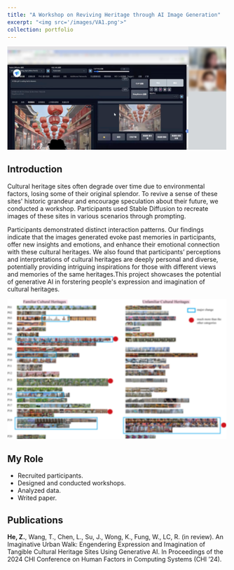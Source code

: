 ```yaml
---
title: "A Workshop on Reviving Heritage through AI Image Generation"
excerpt: "<img src='/images/VA1.png'>"
collection: portfolio
---
```

<img src='/images/UW1.png' width="500px">

## Introduction
Cultural heritage sites often degrade over time due to environmental factors, losing some of their original splendor. To revive a sense of these sites' historic grandeur and encourage speculation about their future, we conducted a workshop. Participants used Stable Diffusion to recreate images of these sites in various scenarios through prompting. 

Participants demonstrated distinct interaction patterns. Our findings indicate that the images generated evoke past memories in participants, offer new insights and emotions, and enhance their emotional connection with these cultural heritages. We also found that participants’ perceptions and interpretations of cultural heritages are deeply personal and diverse, potentially providing intriguing inspirations for those with different views and memories of the same heritages.This project showcases the potential of generative AI in forstering people's expression and imagination of cultural heritages.

<img src='/images/UW2.png' width="500px">

## My Role
- Recruited participants.
- Designed and conducted workshops.
- Analyzed data.
- Writed paper.

## Publications
**He, Z.**, Wang, T., Chen, L., Su, J., Wong, K., Fung, W., LC, R. (in review). An Imaginative Urban Walk: Engendering Expression and Imagination of Tangible Cultural Heritage Sites Using Generative AI. In Proceedings of the 2024 CHI Conference on Human Factors in Computing Systems (CHI ’24).
